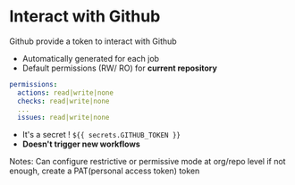 <!-- .slide: class="with-code" -->
# Interact with Github

Github provide a token to interact with Github

- Automatically generated for each job
- Default permissions (RW/ RO) for **current repository**

```yaml
permissions:
  actions: read|write|none
  checks: read|write|none
  ...
  issues: read|write|none
```
- It's a secret ! `${{ secrets.GITHUB_TOKEN }}`
- **Doesn't trigger new workflows**

Notes: 
Can configure restrictive or permissive mode at org/repo level
if not enough, create a PAT(personal access token) token 

